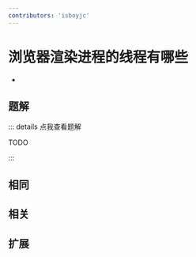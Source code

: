 ```yaml
---
contributors: 'isboyjc'
---
```


# 浏览器渲染进程的线程有哪些

- 



## 题解

::: details 点我查看题解

  TODO

:::



## 相同


## 相关


## 扩展

